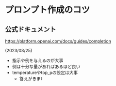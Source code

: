 # プロンプト作成のコツ

## 公式ドキュメント
https://platform.openai.com/docs/guides/completion

(2023/03/25)

- 指示や例を与えるのが大事
- 例は十分な量があればあるほど良い
- temperatureやtop_pの設定は大事
	- 答えがきまt
<!--stackedit_data:
eyJoaXN0b3J5IjpbMjA1MjI3MTk5MF19
-->